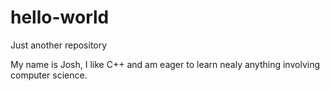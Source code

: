 # hello-world
Just another repository

My name is Josh, I like C++ and am eager to learn nealy anything involving computer science.

